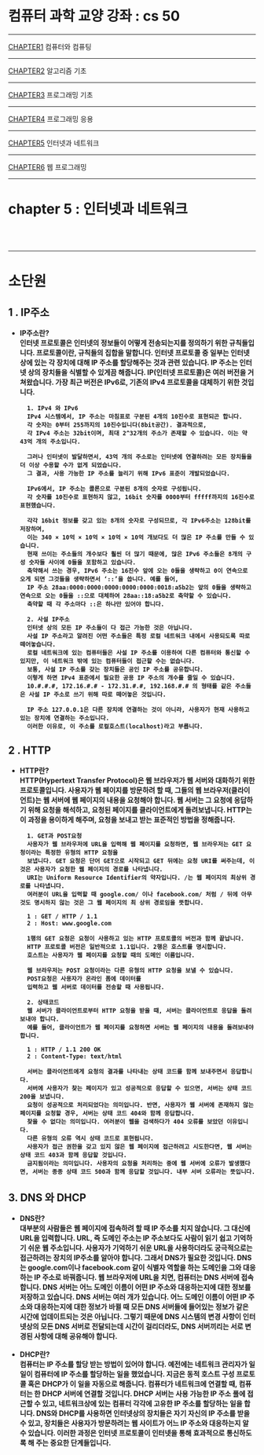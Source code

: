 # 컴퓨터 과학 교양 강좌 : cs 50

---

[CHAPTER1](https://howonkim20.github.io/Study.github.io/CHAPTER1) 컴퓨터와 컴퓨팅

---

[CHAPTER2](https://howonkim20.github.io/Study.github.io/CHAPTER2) 알고리즘 기초

---

[CHAPTER3](https://howonkim20.github.io/Study.github.io/CHAPTER3) 프로그래밍 기초

---

[CHAPTER4](https://howonkim20.github.io/Study.github.io/CHAPTER4) 프로그래밍 응용

---

[CHAPTER5](https://howonkim20.github.io/Study.github.io/CHAPTER5) 인터넷과 네트워크

---

[CHAPTER6](https://howonkim20.github.io/Study.github.io/CHAPTER6) 웹 프로그래밍

---

# chapter 5 : 인터넷과 네트워크

<br> <br>

---

# 소단원

## <b> 1 . IP주소

- IP주소란? <br>
  인터넷 프로토콜은 인터넷의 정보들이 어떻게 전송되는지를 정의하기 위한 규칙들입니다. 프로토콜이란, 규칙들의 집합을 말합니다. 인터넷 프로토콜 중 일부는 인터넷 상에 있는 각 장치에 대해 IP 주소를 할당해주는 것과 관련 있습니다. IP 주소는 인터넷 상의 장치들을 식별할 수 있게끔 해줍니다. IP(인터넷 프로토콜)은 여러 버전을 거쳐왔습니다. 가장 최근 버전은 IPv6로, 기존의 IPv4 프로토콜을 대체하기 위한 것입니다.

        1. IPv4 와 IPv6
        IPv4 시스템에서, IP 주소는 마침표로 구분된 4개의 10진수로 표현되곤 합니다.
        각 숫자는 0부터 255까지의 10진수입니다(8bit공간). 결과적으로,
        각 IPv4 주소는 32bit이며, 최대 2^32개의 주소가 존재할 수 있습니다. 이는 약 43억 개의 주소입니다.

        그러나 인터넷이 발달하면서, 43억 개의 주소로는 인터넷에 연결하려는 모든 장치들을 더 이상 수용할 수가 없게 되었습니다.
        그 결과, 사용 가능한 IP 주소를 늘리기 위해 IPv6 표준이 개발되었습니다.

        IPv6에서, IP 주소는 콜론으로 구분된 8개의 숫자로 구성됩니다.
        각 숫자를 10진수로 표현하지 않고, 16bit 숫자를 0000부터 fffff까지의 16진수로 표현했습니다.

        각각 16bit 정보를 갖고 있는 8개의 숫자로 구성되므로, 각 IPv6주소는 128bit를 저장하며,
        이는 340 × 10억 × 10억 × 10억 × 10억 개보다도 더 많은 IP 주소를 만들 수 있습니다.
        현재 쓰이는 주소들의 개수보다 훨씬 더 많기 때문에, 많은 IPv6 주소들은 8개의 구성 숫자들 사이에 0들을 포함하고 있습니다.
        축약해서 쓰는 경우, IPv6 주소는 16진수 앞에 오는 0들을 생략하고 0이 연속으로 오게 되면 그것들을 생략하면서 ‘::’을 씁니다. 예를 들어,
        IP 주소 28aa:0000:0000:0000:0000:0000:0018:a5b2는 앞의 0들을 생략하고 연속으로 오는 0들을 ::으로 대체하여 28aa::18:a5b2로 축약할 수 있습니다.
        축약할 때 각 주소마다 ::은 하나만 있어야 합니다.

        2. 사설 IP주소
        인터넷 상의 모든 IP 주소들이 다 접근 가능한 것은 아닙니다.
        사설 IP 주소라고 알려진 어떤 주소들은 특정 로컬 네트워크 내에서 사용되도록 따로 떼어놓습니다.
        로컬 네트워크에 있는 컴퓨터들은 사설 IP 주소를 이용하여 다른 컴퓨터와 통신할 수 있지만, 이 네트워크 밖에 있는 컴퓨터들이 접근할 수는 없습니다.
        보통, 사설 IP 주소를 갖는 장치들은 공인 IP 주소를 공유합니다.
        이렇게 하면 IPv4 표준에서 필요한 공용 IP 주소의 개수를 줄일 수 있습니다.
        10.#.#.#, 172.16.#.# - 172.31.#.#, 192.168.#.# 의 형태를 같은 주소들은 사설 IP 주소로 쓰기 위해 따로 떼어놓은 것입니다.

        IP 주소 127.0.0.1은 다른 장치에 연결하는 것이 아니라, 사용자가 현재 사용하고 있는 장치에 연결하는 주소입니다.
        이러한 이유로, 이 주소를 로컬호스트(localhost)라고 부릅니다.

## <b> 2 . HTTP

- HTTP란? <br>
  HTTP(Hypertext Transfer Protocol)은 웹 브라우저가 웹 서버와 대화하기 위한 프로토콜입니다. 사용자가 웹 페이지를 방문하려 할 때, 그들의 웹 브라우저(클라이언트)는 웹 서버에 웹 페이지의 내용을 요청해야 합니다. 웹 서버는 그 요청에 응답하기 위해 요청을 해석하고, 요청된 페이지를 클라이언트에게 돌려보냅니다. HTTP는 이 과정을 용이하게 해주며, 요청을 보내고 받는 표준적인 방법을 정해줍니다.

        1. GET과 POST요청
        사용자가 웹 브라우저에 URL을 입력해 웹 페이지를 요청하면, 웹 브라우저는 GET 요청이라는 특정한 유형의 HTTP 요청을
        보냅니다. GET 요청은 단어 GET으로 시작되고 GET 뒤에는 요청 URI를 써주는데, 이것은 사용자가 요청한 웹 페이지의 경로를 나타냅니다.
        URI는 Uniform Resource Identifier의 약자입니다. /는 웹 페이지의 최상위 경로를 나타냅니다.
        여러분이 URL을 입력할 때 google.com/ 이나 facebook.com/ 처럼 / 뒤에 아무것도 명시하지 않는 것은 그 웹 페이지의 최 상위 경로임을 뜻합니다.

        1 : GET / HTTP / 1.1
        2 : Host: www.google.com

        1행의 GET 요청은 요청이 사용하고 있는 HTTP 프로토콜의 버전과 함께 끝납니다.
        HTTP 프로토콜 버전은 일반적으로 1.1입니다. 2행은 호스트를 명시합니다.
        호스트는 사용자가 웹 페이지를 요청할 때의 도메인 이름입니다.

        웹 브라우저는 POST 요청이라는 다른 유형의 HTTP 요청을 보낼 수 있습니다.
        POST요청은 사용자가 온라인 폼에 데이터를
        입력하고 웹 서버로 데이터를 전송할 때 사용됩니다.

        2. 상태코드
        웹 서버가 클라이언트로부터 HTTP 요청을 받을 때, 서버는 클라이언트로 응답을 돌려보내야 합니다.
        예를 들어, 클라이언트가 웹 페이지를 요청하면 서버는 웹 페이지의 내용을 돌려보내야 합니다.

        1 : HTTP / 1.1 200 OK
        2 : Content-Type: text/html

        서버는 클라이언트에게 요청의 결과를 나타내는 상태 코드를 함께 보내주면서 응답합니다.
        서버에 사용자가 찾는 페이지가 있고 성공적으로 응답할 수 있으면, 서버는 상태 코드 200을 보냅니다.
        요청이 성공적으로 처리되었다는 의미입니다. 반면, 사용자가 웹 서버에 존재하지 않는 페이지를 요청할 경우, 서버는 상태 코드 404와 함께 응답합니다.
        찾을 수 없다는 의미입니다. 여러분이 웹을 검색하다가 404 오류를 보았던 이유입니다.
        다른 유형의 오류 역시 상태 코드로 표현됩니다.
        사용자가 접근 권한을 갖고 있지 않은 웹 페이지에 접근하려고 시도한다면, 웹 서버는 상태 코드 403과 함께 응답할 것입니다.
        금지됨이라는 의미입니다. 사용자의 요청을 처리하는 중에 웹 서버에 오류가 발생했다면, 서버는 종종 상태 코드 500과 함께 응답할 것입니다. 내부 서버 오류라는 뜻입니다.

## <b> 3. DNS 와 DHCP

- DNS란? <br>
  대부분의 사람들은 웹 페이지에 접속하려 할 때 IP 주소를 치지 않습니다. 그 대신에 URL을 입력합니다. URL, 즉 도메인 주소는 IP 주소보다도 사람이 읽기 쉽고 기억하기 쉬운 웹 주소입니다.
  사용자가 기억하기 쉬운 URL을 사용하더라도 궁극적으로는 접근하려는 장치의 IP주소를 알아야 합니다. 그래서 DNS가 필요한 것입니다. DNS는 google.com이나 facebook.com 같이 식별자 역할을 하는 도메인을 그와 대응하는 IP 주소로 바꿔줍니다.
  웹 브라우저에 URL을 치면, 컴퓨터는 DNS 서버에 접속합니다. DNS 서버는 어느 도메인 이름이 어떤 IP 주소와 대응하는지에 대한 정보를 저장하고 있습니다. DNS 서버는 여러 개가 있습니다. 어느 도메인 이름이 어떤 IP 주소와 대응하는지에 대한 정보가 바뀔 때 모든 DNS 서버들에 들어있는 정보가 같은 시간에 업데이트되는 것은 아닙니다. 그렇기 때문에 DNS 시스템의 변경 사항이 인터넷상의 모든 DNS 서버로 전달되는데 시간이 걸리더라도, DNS 서버끼리는 서로 변경된 사항에 대해 공유해야 합니다.
  <br>
  <br>
- DHCP란? <br>
  컴퓨터는 IP 주소를 할당 받는 방법이 있어야 합니다. 예전에는 네트워크 관리자가 일일이 컴퓨터에 IP 주소를 할당하는 일을 했었습니다. 지금은 동적 호스트 구성 프로토콜 혹은 DHCP가 이 일을 자동으로 해줍니다. 컴퓨터가 네트워크에 연결할 때, 컴퓨터는 한 DHCP 서버에 연결할 것입니다. DHCP 서버는 사용 가능한 IP 주소 풀에 접근할 수 있고, 네트워크상에 있는 컴퓨터 각각에 고유한 IP 주소를 할당하는 일을 합니다.
  DNS와 DHCP를 사용하면 인터넷상의 장치들은 자기 자신의 IP 주소를 받을 수 있고, 장치들은 사용자가 방문하려는 웹 사이트가 어느 IP 주소와 대응하는지 알 수 있습니다. 이러한 과정은 인터넷 프로토콜이 인터넷을 통해 효과적으로 통신하도록 해 주는 중요한 단계들입니다.
